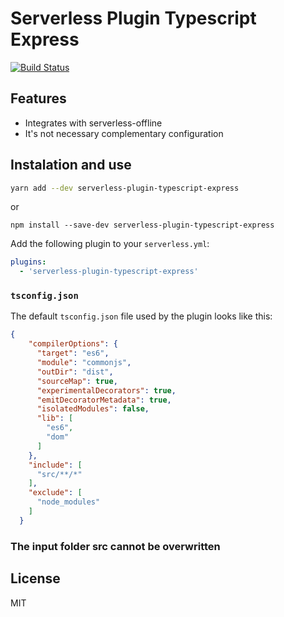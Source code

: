 # Serverless Plugin Typescript Express

[![Build Status](https://travis-ci.org/joemccann/dillinger.svg?branch=master)](https://travis-ci.org/joemccann/dillinger)


## Features

   * Integrates with serverless-offline
   * It's not necessary complementary configuration

## Instalation and use

```sh
yarn add --dev serverless-plugin-typescript-express
```
or
```
npm install --save-dev serverless-plugin-typescript-express
```

Add the following plugin to your `serverless.yml`:

```yaml
plugins:
  - 'serverless-plugin-typescript-express'
```

### `tsconfig.json`

The default `tsconfig.json` file used by the plugin looks like this:

```json
{
    "compilerOptions": {
      "target": "es6",
      "module": "commonjs",
      "outDir": "dist",
      "sourceMap": true,
      "experimentalDecorators": true,
      "emitDecoratorMetadata": true,
      "isolatedModules": false,      
      "lib": [ 
        "es6", 
        "dom" 
      ]
    },
    "include": [
      "src/**/*"
    ],
    "exclude": [
      "node_modules"
    ]
  } 
```

### The input folder src cannot be overwritten
License
----
MIT

   [serverless-plugin-typescript]: https://github.com/hewmen/serverless-plugin-typescript
